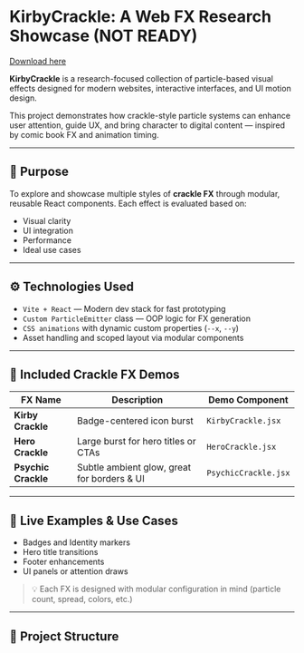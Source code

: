 # KirbyCrackle: A Web FX Research Showcase (NOT READY)

[Download here](https://github.com/akira-skywars/Kirby-Crackle-Effect/releases)

**KirbyCrackle** is a research-focused collection of particle-based visual effects designed for modern websites, interactive interfaces, and UI motion design.

This project demonstrates how crackle-style particle systems can enhance user attention, guide UX, and bring character to digital content — inspired by comic book FX and animation timing.

---

## 🎯 Purpose

To explore and showcase multiple styles of **crackle FX** through modular, reusable React components. Each effect is evaluated based on:

- Visual clarity
- UI integration
- Performance
- Ideal use cases

---

## ⚙️ Technologies Used

- `Vite + React` — Modern dev stack for fast prototyping
- `Custom ParticleEmitter` class — OOP logic for FX generation
- `CSS animations` with dynamic custom properties (`--x`, `--y`)
- Asset handling and scoped layout via modular components

---

## 🎇 Included Crackle FX Demos

| FX Name         | Description                                      | Demo Component |
|----------------|--------------------------------------------------|----------------|
| **Kirby Crackle**   | Badge-centered icon burst                     | `KirbyCrackle.jsx` |
| **Hero Crackle**    | Large burst for hero titles or CTAs           | `HeroCrackle.jsx`  |
| **Psychic Crackle** | Subtle ambient glow, great for borders & UI   | `PsychicCrackle.jsx` |

---

## 🧪 Live Examples & Use Cases

- Badges and Identity markers  
- Hero title transitions  
- Footer enhancements  
- UI panels or attention draws

> 💡 Each FX is designed with modular configuration in mind (particle count, spread, colors, etc.)

---

## 📁 Project Structure


